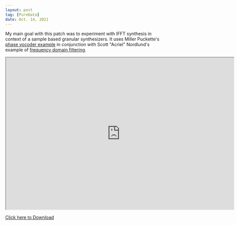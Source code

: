 ```yaml
---
layout: post
tag: [PureData]
date: Oct. 14, 2021
---
```


My main goal with this patch was to experiment with IFFT synthesis in context of a sample based granular synthesizers. It uses Miller Puckette's [phase vocoder example](http://msp.ucsd.edu/techniques/latest/book-html/node182.html) in conjunction with Scott "Acriel" Nordlund's example of [frequency domain filtering](https://acreil.wordpress.com/2020/01/13/pure-data-frequency-domain-filtering-patch/).

<p style="text-align:center"><iframe src="https://drive.google.com/file/d/1-bNklnd63ND5izwdq4XavyFi1cb_iRai/preview" width="720px" height="480px" allow="autoplay"></iframe></p>

[Click here to Download](https://drive.google.com/file/d/1Eh7-vdZ8O2aogQ6mitHBcSlV4N7GJCWh/view?usp=sharing)
